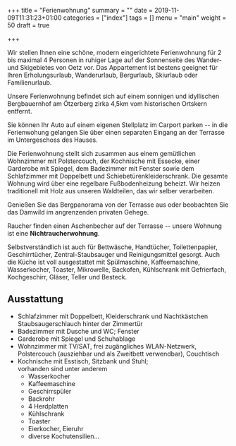 +++
title = "Ferienwohnung"
summary = ""
date = 2019-11-09T11:31:23+01:00
categories = ["index"]
tags = []
menu = "main"
weight = 50
draft = true

+++

<!-- ![Blick ins Wohnzimmer](/assets/img/fewo_wohnzimmer.jpg){:.lead}
Blick ins Wohnzimmer. Im Hintergrund ist die Kochnische zu sehen.
{:.figure} -->

Wir stellen Ihnen eine schöne, modern eingerichtete Ferienwohnung für 2 bis maximal 4 Personen in ruhiger Lage auf der Sonnenseite des Wander- und Skigebietes von Oetz vor. Das Appartement ist bestens geeignet für Ihren Erholungsurlaub, Wanderurlaub, Bergurlaub, Skiurlaub oder Familienurlaub.

Unsere Ferienwohnung befindet sich auf einem sonnigen und idyllischen Bergbauernhof am Ötzerberg zirka 4,5km vom historischen Ortskern entfernt.

Sie können Ihr Auto auf einem eigenen Stellplatz im Carport parken -- in die Ferienwohung gelangen Sie über einen separaten Eingang an der Terrasse im Untergeschoss des Hauses.

Die Ferienwohnung stellt sich zusammen aus einem gemütlichen Wohnzimmer mit Polstercouch, der Kochnische mit Essecke, einer Garderobe mit Spiegel, dem Badezimmer mit Fenster sowie dem Schlafzimmer mit Doppelbett und Schiebetürenkleiderschrank. Die gesamte Wohnung wird über eine regelbare Fußbodenheizung beheizt. Wir heizen traditionell mit Holz aus unseren Waldteilen, das wir selber verarbeiten.

<!-- Unsere Staubsaugeranlage ist auch in der Ferienwohnung verbaut. Ein Schlauch findet sich hinter der Schlafzimmertür. -->
<!-- Einen Staubsaugerschlauch finden Sie im Schlafzimmer hinter der Tür. Der Schlauch wird einfach an einen der dafür vorgesehenen Anschlüsse angesteckt und die Anlage fängt automatisch an zu saugen. -->

Genießen Sie das Bergpanorama von der Terrasse aus oder beobachten Sie das Damwild im angrenzenden privaten Gehege.

Raucher finden einen Aschenbecher auf der Terrasse -- unsere Wohnung ist eine **Nichtraucherwohnung**.

Selbstverständlich ist auch für Bettwäsche, Handtücher, Toilettenpapier, Geschirrtücher, Zentral-Staubsauger und Reinigungsmittel gesorgt.
Auch die Küche ist voll ausgestattet mit Spülmaschine, Kaffeemaschine, Wasserkocher, Toaster, Mikrowelle, Backofen, Kühlschrank mit Gefrierfach, Kochgeschirr, Gläser, Teller und Besteck.

## Ausstattung

- Schlafzimmer mit Doppelbett, Kleiderschrank und Nachtkästchen  
  Staubsaugerschlauch hinter der Zimmertür
- Badezimmer mit Dusche und WC; Fenster
- Garderobe mit Spiegel und Schuhablage
- Wohnzimmer mit TV/SAT, frei zugängliches WLAN-Netzwerk, Polstercouch (ausziehbar und als Zweitbett verwendbar), Couchtisch
- Kochnische mit Esstisch, Sitzbank und Stuhl;  
  vorhanden sind unter anderem
  - Wasserkocher
  - Kaffeemaschine
  - Geschirrspüler
  - Backrohr
  - 4 Herdplatten
  - Kühlschrank
  - Toaster
  - Eierkocher, Eieruhr
  - diverse Kochutensilien...